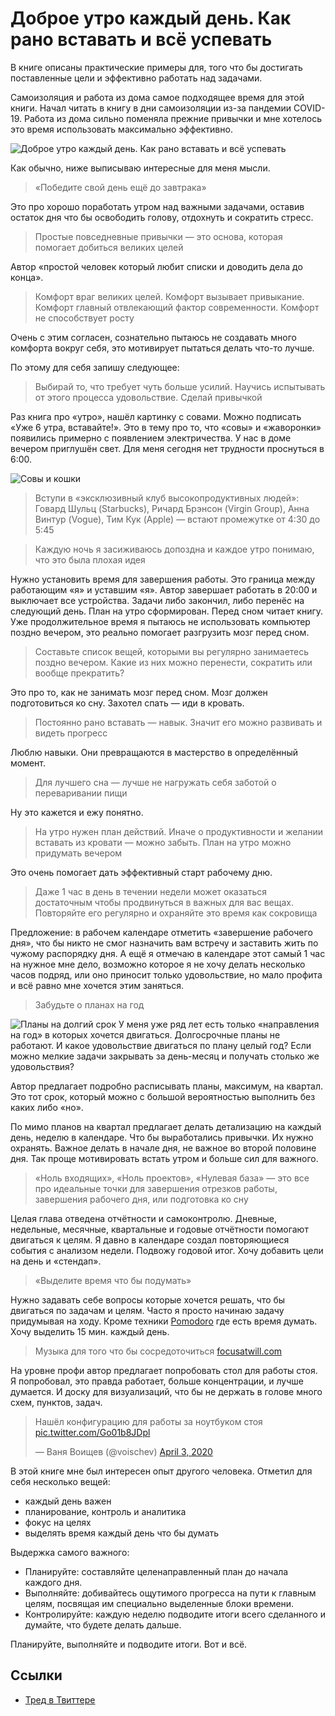 # Доброе утро каждый день. Как рано вставать и всё успевать

В книге описаны практические примеры для, того что бы достигать поставленные цели и эффективно работать над задачами.

Самоизоляция и работа из дома самое подходящее время для этой книги.
Начал читать в книгу в дни самоизоляции из-за пандемии COVID-19. Работа из дома сильно поменяла прежние привычки и мне хотелось это время использовать максимально эффективно.

![Доброе утро каждый день. Как рано вставать и всё успевать](dobroe-utro-kazhdyy-den.jpg)

Как обычно, ниже выписываю интересные для меня мысли.

> «Победите свой день ещё до завтрака»

Это про хорошо поработать утром над важными задачами, оставив остаток дня что бы освободить голову, отдохнуть и сократить стресс.

> Простые повседневные привычки — это основа, которая помогает добиться великих целей

Автор «простой человек который любит списки и доводить дела до конца».

> Комфорт враг великих целей. Комфорт вызывает привыкание. Комфорт главный отвлекающий фактор современности. Комфорт не способствует росту

Очень с этим согласен, сознательно пытаюсь не создавать много комфорта вокруг себя, это мотивирует пытаться делать что-то лучше.

По этому для себя запишу следующее:

> Выбирай то, что требует чуть больше усилий. Научись испытывать от этого процесса удовольствие. Сделай привычкой

Раз книга про «утро», нашёл картинку с совами. Можно подписать «Уже 6 утра, вставайте!». Это в тему про то, что «совы» и «жаворонки» появились примерно с появлением электричества. У нас в доме вечером приглушён свет. Для меня сегодня нет трудности проснуться в 6:00.

![Совы и кошки](sovy.jpg)

> Вступи в «эксклюзивный клуб высокопродуктивных людей»: Говард Шульц (Starbucks), Ричард Брэнсон (Virgin Group), Анна Винтур (Vogue), Тим Кук (Apple) — встают промежутке от 4:30 до 5:45

> Каждую ночь я засиживаюсь допоздна и каждое утро понимаю, что это была плохая идея

Нужно установить время для завершения работы. Это граница между работающим «я» и уставшим «я». Автор завершает работать в 20:00 и выключает все устройства. Задачи либо закончил, либо перенёс на следующий день. План на утро сформирован. Перед сном читает книгу. Уже продолжительное время я пытаюсь не использовать компьютер поздно вечером, это реально помогает разгрузить мозг перед сном.

> Составьте список вещей, которыми вы регулярно занимаетесь поздно вечером. Какие из них можно перенести, сократить или вообще прекратить?

Это про то, как не занимать мозг перед сном. Мозг должен подготовиться ко сну. Захотел спать — иди в кровать.

> Постоянно рано вставать — навык. Значит его можно развивать и видеть прогресс

Люблю навыки. Они превращаются в мастерство в определённый момент.

> Для лучшего сна — лучше не нагружать себя заботой о переваривании пищи

Ну это кажется и ежу понятно.

> На утро нужен план действий. Иначе о продуктивности и желании вставать из кровати — можно забыть. План на утро можно придумать вечером

Это очень помогает дать эффективный старт рабочему дню.

> Даже 1 час в день в течении недели может оказаться достаточным чтобы продвинуться в важных для вас вещах. Повторяйте его регулярно и охраняйте это время как сокровища

Предложение: в рабочем календаре отметить «завершение рабочего дня», что бы никто не смог назначить вам встречу и заставить жить по чужому распорядку дня. А ещё я отмечаю в календаре этот самый 1 час на нужное мне дело, возможно которое я не хочу делать несколько часов подряд, или оно приносит только удовольствие, но мало профита и всё равно мне хочется этим заняться.

> Забудьте о планах на год

![Планы на долгий срок](plan.jpg)
У меня уже ряд лет есть только «направления на год» в которых хочется двигаться. Долгосрочные планы не работают. И какое удовольствие двигаться по плану целый год? Если можно мелкие задачи закрывать за день-месяц и получать столько же удовольствия?

Автор предлагает подробно расписывать планы, максимум, на квартал. Это тот срок, который можно с большой вероятностью выполнить без каких либо «но».

По мимо планов на квартал предлагает делать детализацию на каждый день, неделю в календаре. Что бы выработались привычки. Их нужно охранять.  Важное делать в начале дня, не важное во второй половине дня. Так проще мотивировать встать утром и больше сил для важного.

> «Ноль входящих», «Ноль проектов», «Нулевая база» — это все про идеальные точки для завершения отрезков работы, завершения рабочего дня, или подготовка ко сну

Целая глава отведена отчётности и самоконтролю. Дневные, недельные, месячные, квартальные и годовые отчётности помогают двигаться к целям. Я давно в календаре создал повторяющиеся события с анализом недели. Подвожу годовой итог. Хочу добавить цели на день и «стендап».

> «Выделите время что бы подумать»

Нужно задавать себе вопросы которые хочется решать, что бы двигаться по задачам и целям. Часто я просто начинаю задачу придумывая на ходу. Кроме техники [Pomodoro](https://voischev.ru/t/pomodoro) где есть время думать. Хочу выделить 15 мин. каждый день.

> Музыка для того что бы сосредоточиться [focusatwill.com](https://focusatwill.com)

На уровне профи автор предлагает попробовать стол для работы стоя. Я попробовал, это правда работает, больше концентрации, и лучше думается. И доску для визуализаций, что бы не держать в голове много схем, пунктов, задач.

<blockquote class="twitter-tweet" data-dnt="true" data-theme="light"><p lang="ru" dir="ltr">Нашёл конфигурацию для работы за ноутбуком стоя <a href="https://t.co/Go01b8JDpl">pic.twitter.com/Go01b8JDpl</a></p>&mdash; Ваня Воищев (@voischev) <a href="https://twitter.com/voischev/status/1245967046334185473?ref_src=twsrc%5Etfw">April 3, 2020</a></blockquote> <script async src="https://platform.twitter.com/widgets.js" charset="utf-8"></script>

В этой книге мне был интересен опыт другого человека. Отметил для себя несколько вещей:

* каждый день важен
* планирование, контроль и аналитика
* фокус на целях
* выделять время каждый день что бы думать

Выдержка самого важного:

* Планируйте: составляйте целенаправленный план до начала каждого дня.
* Выполняйте: добивайтесь ощутимого прогресса на пути к главным целям, посвящая им специально выделенные блоки времени.
* Контролируйте: каждую неделю подводите итоги всего сделанного и думайте, что будете делать дальше.

Планируйте, выполняйте и подводите итоги. Вот и всё.

## Ссылки

* [Тред в Твиттере](https://twitter.com/voischev/status/1252132750888505345)
